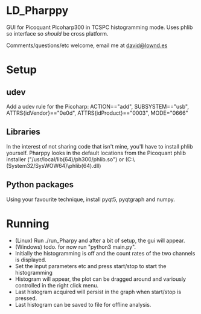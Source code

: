 # LD_Pharppy
GUI for Picoquant Picoharp300 in TCSPC histogramming mode. Uses phlib so interface so *should* be cross platform.

Comments/questions/etc welcome, email me at david@lownd.es

# Setup
## udev
Add a udev rule for the Picoharp: ACTION=="add", SUBSYSTEM=="usb", ATTRS{idVendor}=="0e0d", ATTRS{idProduct}=="0003", MODE="0666"
## Libraries
In the interest of not sharing code that isn't mine, you'll have to install phlib yourself. Pharppy looks in the default locations from the Picoquant phlib installer ("/usr/local/lib(64)/ph300/phlib.so") or (C:\\(System32/SysWOW64)\\phlib(64).dll)
## Python packages
Using your favourite technique, install pyqt5, pyqtgraph and numpy.

# Running
- (Linux) Run ./run_Pharpy and after a bit of setup, the gui will appear.
- (Windows) todo. for now run "python3 main.py".
- Initially the histogramming is off and the count rates of the two channels is displayed.
- Set the input parameters etc and press start/stop to start the histogramming
- Histogram will appear, the plot can be dragged around and variously controlled in the right click menu.
- Last histogram acquired will persist in the graph when start/stop is pressed.
- Last histogram can be saved to file for offline analysis.
